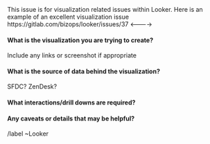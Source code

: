 <!--->
This issue is for visualization related issues within Looker.

Here is an example of an excellent visualization issue https://gitlab.com/bizops/looker/issues/37
<---->

#### What is the visualization you are trying to create?

Include any links or screenshot if appropriate

#### What is the source of data behind the visualization?

SFDC? ZenDesk?

#### What interactions/drill downs are required?

#### Any caveats or details that may be helpful?

/label ~Looker